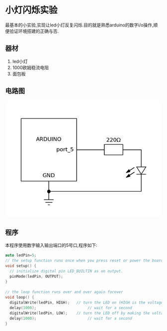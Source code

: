 # 小灯闪烁实验

最基本的小实验,实现让led小灯反复闪烁.目的就是熟悉arduino的数字i/o操作,顺便验证环境搭建的正确与否.

## 器材

1. led小灯
2. 1000欧姆稳流电阻
3. 面包板

## 电路图

![Blink](source/blink.png)

## 程序

本程序使用数字输入输出端口的5号口,程序如下:

```C++
auto ledPin=5;
// the setup function runs once when you press reset or power the board
void setup() {
  // initialize digital pin LED_BUILTIN as an output.
  pinMode(ledPin, OUTPUT);
}

// the loop function runs over and over again forever
void loop() {
  digitalWrite(ledPin, HIGH);   // turn the LED on (HIGH is the voltage level)
  delay(1000);                       // wait for a second
  digitalWrite(ledPin, LOW);    // turn the LED off by making the voltage LOW
  delay(1000);                       // wait for a second
}
```
